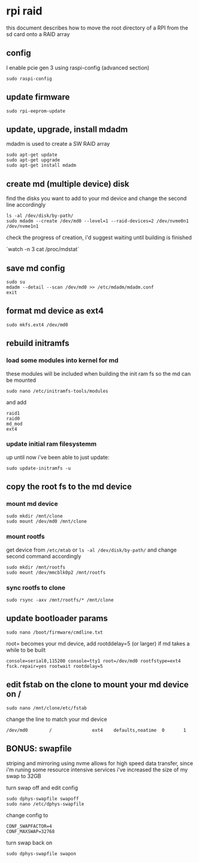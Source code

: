 # rpi raid

this document describes how to move the root directory of a RPI from the sd card onto a RAID array

## config

I enable pcie gen 3 using raspi-config (advanced section)

`sudo raspi-config`

## update firmware

`sudo rpi-eeprom-update`

## update, upgrade, install mdadm

mdadm is used to create a SW RAID array
```
sudo apt-get update
sudo apt-get upgrade
sudo apt-get install mdadm
```
## create md (multiple device) disk

find the disks you want to add to your md device and change the second line accordingly
```
ls -al /dev/disk/by-path/
sudo mdadm --create /dev/md0 --level=1 --raid-devices=2 /dev/nvme0n1 /dev/nvme1n1
```
check the progress of creation, i'd suggest waiting until building is finished

´watch -n 3 cat /proc/mdstat`

## save md config

```
sudo su
mdadm --detail --scan /dev/md0 >> /etc/mdadm/mdadm.conf
exit
```

## format md device as ext4

`sudo mkfs.ext4 /dev/md0`

## rebuild initramfs

### load some modules into kernel for md

these modules will be included when building the init ram fs so the md can be mounted

`sudo nano /etc/initramfs-tools/modules`

and add
```
raid1
raid0
md_mod
ext4
```
### update initial ram filesystemm

up until now i've been able to just update:

`sudo update-initramfs -u`

## copy the root fs to the md device

### mount md device
```
sudo mkdir /mnt/clone
sudo mount /dev/md0 /mnt/clone
```
### mount rootfs 

get device from `/etc/mtab` or `ls -al /dev/disk/by-path/` and change second command accordingly

```
sudo mkdir /mnt/rootfs
sudo mount /dev/mmcblk0p2 /mnt/rootfs
```
### sync rootfs to clone

`sudo rsync -axv /mnt/rootfs/* /mnt/clone`

## update bootloader params

`sudo nano /boot/firmware/cmdline.txt`

root= becomes your md device, add rootddelay=5 (or larger) if md takes a while to be built

`console=serial0,115200 console=tty1 root=/dev/md0 rootfstype=ext4 fsck.repair=yes rootwait rootdelay=5`

## edit fstab on the clone to mount your md device on /

`sudo nano /mnt/clone/etc/fstab`

change the line to match your md device

`/dev/md0        /               ext4    defaults,noatime  0       1`

## BONUS: swapfile

striping and mirroring using nvme allows for high speed data transfer, since i'm runing some resource intensive services i've increased the size of my swap to 32GB

turn swap off and edit config

```
sudo dphys-swapfile swapoff
sudo nano /etc/dphys-swapfile
```

change config to

```
CONF_SWAPFACTOR=4
CONF_MAXSWAP=32768
```

turn swap back on

`sudo dphys-swapfile swapon`